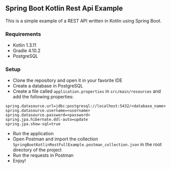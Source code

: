## Spring Boot Kotlin Rest Api Example

This is a simple example of a REST API written in Kotlin using Spring Boot.

### Requirements
- Kotlin 1.3.11
- Gradle 4.10.2
- PostgreSQL

### Setup
- Clone the repository and open it in your favorite IDE
- Create a database in PostgreSQL
- Create a file called `application.properties` in `src/main/resources` and add the following properties:
```
spring.datasource.url=jdbc:postgresql://localhost:5432/<database_name>
spring.datasource.username=<username>
spring.datasource.password=<password>
spring.jpa.hibernate.ddl-auto=update
spring.jpa.show-sql=true
```
- Run the application
- Open Postman and import the collection `SpringBootKotlinRestFullExample.postman_collection.json` in the root directory of the project
- Run the requests in Postman
- Enjoy!
